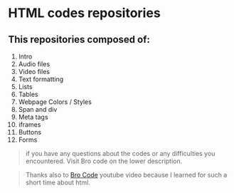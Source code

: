 # HTML codes repositories

## This repositories composed of:

1. Intro
2. Audio files
3. Video files
4. Text formatting
5. Lists
6. Tables
7. Webpage Colors / Styles
8. Span and div
9. Meta tags
10. iframes
11. Buttons
12. Forms

>if you have any questions about the codes or any difficulties you encountered. Visit Bro code on the lower description.

>Thanks also to [Bro Code](https://www.youtube.com/watch?v=HD13eq_Pmp8) youtube video because I learned for such a short time about html.


